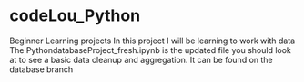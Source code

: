 # codeLou_Python
Beginner Learning projects
In this project I will be learning to work with data
The PythondatabaseProject_fresh.ipynb is the updated file you should look at to see a basic data cleanup and aggregation.
It can be found on the database branch
